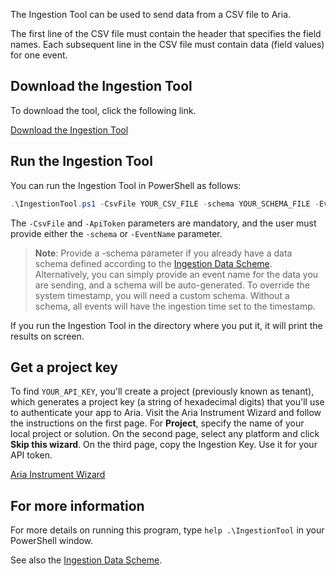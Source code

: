 
The Ingestion Tool can be used to send data from a CSV file to Aria.

The first line of the CSV file must contain the header that specifies the field names.
Each subsequent line in the CSV file must contain data (field values) for one event.

## Download the Ingestion Tool

To download the tool, click the following link.

[Download the Ingestion Tool](https://ariamediahost.blob.core.windows.net/sdk/aria-powershell.zip)

## Run the Ingestion Tool

You can run the Ingestion Tool in PowerShell as follows:

```powershell
.\IngestionTool.ps1 -CsvFile YOUR_CSV_FILE -schema YOUR_SCHEMA_FILE -EventName YOUR_EVENT_NAME -ApiToken YOUR_API_KEY
```

The `-CsvFile` and `-ApiToken` parameters are mandatory, and the user
must provide either the `-schema` or `-EventName` parameter.

> **Note**: Provide a -schema parameter if you already have a data schema defined
> according to the [Ingestion Data Scheme](https://www.aria.ms/developers/downloads/IngestionDataScheme). 
> Alternatively, you can simply provide an event name for the data you are sending, and a schema will be auto-generated. 
> To override the system timestamp, you will need a custom schema. 
> Without a schema, all events will have the ingestion time set to the timestamp.

If you run the Ingestion Tool in the directory where you put it, it
will print the results on screen.

## Get a project key

To find `YOUR_API_KEY`, you'll create a project (previously known as
tenant), which generates a project key (a string of hexadecimal
digits) that you'll use to authenticate your app to Aria. Visit the
Aria Instrument Wizard and follow the instructions on the first page.
For **Project**, specify the name of your local project or solution.
On the second page, select any platform and click **Skip this wizard**.
On the third page, copy the Ingestion Key. Use it for your 
API token.

[Aria Instrument Wizard](https://portal.aria.ms/instrument/project)

## For more information

For more details on running this program, type `help .\IngestionTool`
in your PowerShell window.

See also the [Ingestion Data Scheme](https://www.aria.ms/developers/downloads/IngestionDataScheme).
